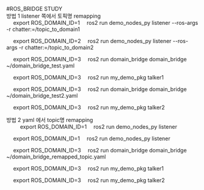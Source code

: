 #ROS_BRIDGE STUDY  
방법 1 listener 쪽에서 토픽명 remapping<br/>
<terminal1> 
export ROS_DOMAIN_ID=1 
ros2 run demo_nodes_py listener --ros-args -r chatter:=/topic_to_domain1 

<terminal2> 
export ROS_DOMAIN_ID=2 
ros2 run demo_nodes_py listener --ros-args -r chatter:=/topic_to_domain2 

<terminal3> 
export ROS_DOMAIN_ID=3 
ros2 run domain_bridge domain_bridge ~/domain_bridge_test.yaml 

<terminal4> 
export ROS_DOMAIN_ID=3 
ros2 run my_demo_pkg talker1 

<terminal5> 
export ROS_DOMAIN_ID=3 
ros2 run domain_bridge domain_bridge ~/domain_bridge_test2.yaml 

<terminal6> 
export ROS_DOMAIN_ID=3 
ros2 run my_demo_pkg talker2 


방법 2 yaml 에서 topic명 remapping <br/>
 
<terminal1> 
export ROS_DOMAIN_ID=1 
ros2 run demo_nodes_py listener

<terminal2> 
export ROS_DOMAIN_ID=1 
ros2 run demo_nodes_py listener


<terminal3> 
export ROS_DOMAIN_ID=3 
ros2 run domain_bridge domain_bridge ~/domain_bridge_remapped_topic.yaml 

<terminal4> 
export ROS_DOMAIN_ID=3 
ros2 run my_demo_pkg talker1 

<terminal5> 
export ROS_DOMAIN_ID=3 
ros2 run my_demo_pkg talker2 
